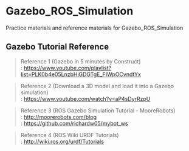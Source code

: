 # Gazebo_ROS_Simulation
Practice materials and reference materials for Gazebo_ROS_Simulation

## Gazebo Tutorial Reference 
> Reference 1 (Gazebo in 5 minutes by Construct)   
> : https://www.youtube.com/playlist?list=PLK0b4e05LnzbHiGDGTgE_FIWpOCvndtYx   
   
> Reference 2 (Download a 3D model and load it into a Gazebo simulation)    
> : https://www.youtube.com/watch?v=aP4sDyrRzpU

> Reference 3 (ROS Gazebo Simulation Tutorial - MooreRobots)    
> : http://moorerobots.com/blog    
> : https://github.com/richardw05/mybot_ws

> Reference 4 (ROS Wiki URDF Tutorials)    
> : http://wiki.ros.org/urdf/Tutorials